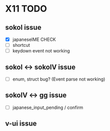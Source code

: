 # X11 TODO


## sokol issue

* [x] japaneseIME CHECK
* [ ] shortcut
* [ ] keydown event not working

## sokol <-> sokolV issue

* [ ] enum, struct bug? (Event parse not working)

## sokolV <-> gg issue

* [ ] japanese_input_pending / confirm


## v-ui issue

